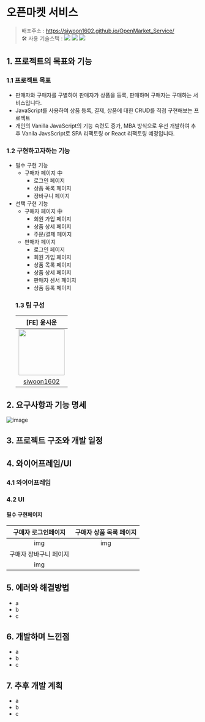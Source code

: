 # 오픈마켓 서비스

> 배포주소 : https://siwoon1602.github.io/OpenMarket_Service/ </br>
> 🛠 사용 기술스택 : <img src="https://img.shields.io/badge/html5-E34F26?style=for-the-badge&logo=html5&logoColor=white"> <img src="https://img.shields.io/badge/css-1572B6?style=for-the-badge&logo=css3&logoColor=white"> <img src="https://img.shields.io/badge/javascript-F7DF1E?style=for-the-badge&logo=javascript&logoColor=black"> </br>

## 1. 프로젝트의 목표와 기능

### 1.1 프로젝트 목표

- 판매자와 구매자를 구별하여 판매자가 상품을 등록, 판매하며 구매자는 구매하는 서비스입니다.
- JavaScript를 사용하여 상품 등록, 결제, 상품에 대한 CRUD를 직접 구현해보는 프로젝트
- 개인의 Vanilla JavaScript의 기능 숙련도 증가, MBA 방식으로 우선 개발하여 추후 Vanila JavsScript로 SPA 리팩토링 or React 리팩토링 예정입니다.

### 1.2 구현하고자하는 기능

- 필수 구현 기능
  - 구매자 페이지 中
    - 로그인 페이지
    - 상품 목록 페이지
    - 장바구니 페이지
- 선택 구현 기능
  - 구매자 페이지 中
    - 회원 가입 페이지
    - 상품 상세 페이지
    - 주문/결제 페이지
  - 판매자 페이지
    - 로그인 페이지
    - 회원 가입 페이지
    - 상품 목록 페이지
    - 상품 상세 페이지
    - 판매자 센서 페이지
    - 상품 등록 페이지
  ### 1.3 팀 구성
  |                                                         [FE] 윤시운                                                          |
  | :--------------------------------------------------------------------------------------------------------------------------: |
  | <img src = "https://github.com/user-attachments/assets/959ca3c8-a246-4c49-baff-1f341b91f006" width="120px" height="120px" /> |
  |                                         [siwoon1602](https://github.com/siwoon1602/)                                         |

## 2. 요구사항과 기능 명세

![image](https://github.com/user-attachments/assets/3aab37bd-6551-456a-972c-bf6b2166c2d8)

## 3. 프로젝트 구조와 개발 일정

## 4. 와이어프레임/UI

### 4.1 와이어프레임

### 4.2 UI

#### 필수 구현페이지

|  구매자 로그인페이지   | 구매자 상품 목록 페이지 |
| :--------------------: | :---------------------: |
|          img           |           img           |
| 구매자 장바구니 페이지 |                         |
|          img           |                         |

## 5. 에러와 해결방법

- a
- b
- c

## 6. 개발하며 느낀점

- a
- b
- c

## 7. 추후 개발 계획

- a
- b
- c
